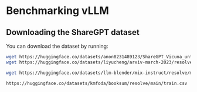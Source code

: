 # Benchmarking vLLM

## Downloading the ShareGPT dataset

You can download the dataset by running:

```bash
wget https://huggingface.co/datasets/anon8231489123/ShareGPT_Vicuna_unfiltered/resolve/main/ShareGPT_V3_unfiltered_cleaned_split.json
wget https://huggingface.co/datasets/liyucheng/arxiv-march-2023/resolve/main/data/train-00000-of-00001-b334c773bce22cb2.parquet

wget https://huggingface.co/datasets/llm-blender/mix-instruct/resolve/main/train_data_prepared.jsonl

https://huggingface.co/datasets/kmfoda/booksum/resolve/main/train.csv
```
